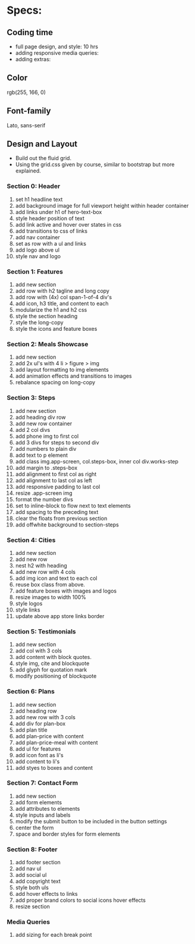 Specs:
======

Coding time
-----------

- full page design, and style: 10 hrs
- adding responsive media queries:
- adding extras: 

Color
-----

rgb(255, 166, 0)

Font-family
-----------

Lato, sans-serif

Design and Layout
-----------------

-	Build out the fluid grid.
-	Using the grid.css given by course, similar to bootstrap but more explained.

### Section 0: Header

1.	set h1 headline text
2.	add background image for full viewport height within header container
3.	add links under h1 of hero-text-box
4.	style header position of text
5.	add link active and hover over states in css
6.	add transitions to css of links
7.	add nav container
8.	set as row with a ul and links
9.	add logo above ul
10.	style nav and logo

### Section 1: Features

1. add new section
2. add row with h2 tagline and long copy
3. add row with (4x) col span-1-of-4 div's
4. add icon, h3 title, and content to each
5. modularize the h1 and h2 css
6. style the section heading
7. style the long-copy
8. style the icons and feature boxes

### Section 2: Meals Showcase

1. add new section
2. add 2x ul's with 4 li > figure > img
3. add layout formatting to img elements
4. add animation effects and transitions to images
5. rebalance spacing on long-copy

### Section 3: Steps

1. add new section
2. add heading div row
3. add new row container
4. add 2 col divs
5. add phone img to first col
6. add 3 divs for steps to second div
7. add numbers to plain div
8. add text to p element
9. add class img.app-screen, col.steps-box, inner col div.works-step
10. add margin to .steps-box
11. add alignment to first col as right
12. add alignment to last col as left
13. add responsive padding to last col
14. resize .app-screen img
15. format the number divs
16. set to inline-block to flow next to text elements
16. add spacing to the preceding text
17. clear the floats from previous section
18. add offwhite background to section-steps

### Section 4: Cities

1. add new section
2. add new row
3. nest h2 with heading
4. add new row with 4 cols
5. add img icon and text to each col
6. reuse box class from above.
7. add feature boxes with images and logos
8. resize images to width 100%
9. style logos
10. style links
11. update above app store links border

### Section 5: Testimonials

1. add new section
2. add col with 3 cols
3. add content with block quotes.
4. style img, cite and blockquote
5. add glyph for quotation mark
6. modify positioning of blockquote

### Section 6: Plans

1. add new section
2. add heading row
3. add new row with 3 cols
4. add div for plan-box
5. add plan title
6. add plan-price with content
7. add plan-price-meal with content
8. add ul for features
9. add icon font as li's
10. add content to li's
11. add styes to boxes and content

### Section 7: Contact Form

1. add new section
2. add form elements
3. add attributes to elements
4. style inputs and labels
5. modify the submit button to be included in the button settings
6. center the form
7. space and border styles for form elements

### Section 8: Footer

1. add footer section
2. add nav ul
3. add social ul
4. add copyright text
5. style both uls
6. add hover effects to links
7. add proper brand colors to social icons hover effects
8. resize section

### Media Queries

1. add sizing for each break point


























